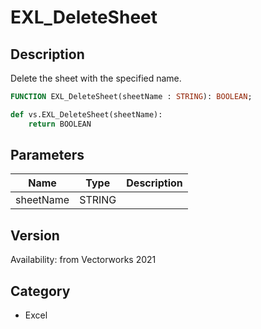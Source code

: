 # EXL_DeleteSheet

## Description
Delete the sheet with the specified name.

```pascal
FUNCTION EXL_DeleteSheet(sheetName : STRING): BOOLEAN;
```

```python
def vs.EXL_DeleteSheet(sheetName):
    return BOOLEAN
```

## Parameters
|Name|Type|Description|
|---|---|---|
|sheetName|STRING|   |

## Version
Availability: from Vectorworks 2021

## Category
* Excel

